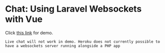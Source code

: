 # Chat: Using Laravel Websockets with Vue 

Click [this link](https://cates-chat.herokuapp.com) for demo. 

`Live chat will not work in demo. Heroku does not currently possible to have a websockets server running alongside a PHP app`
